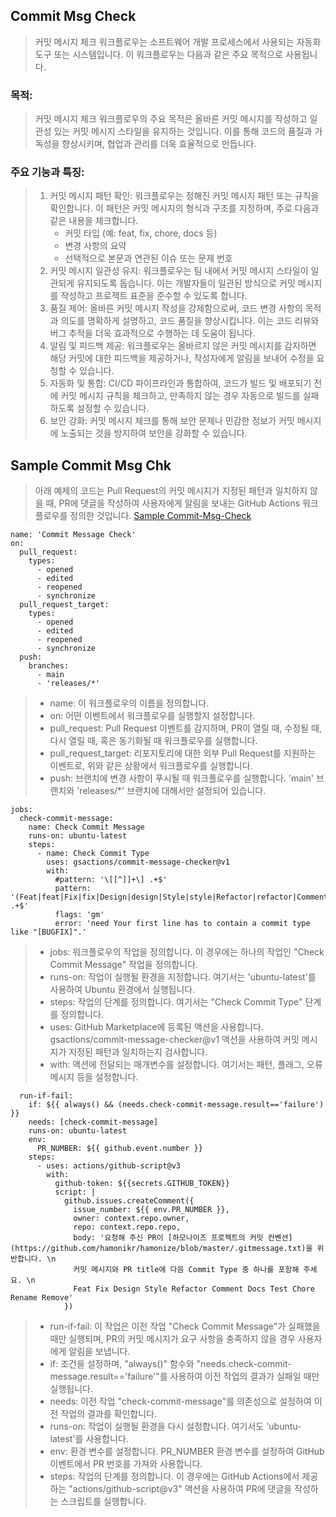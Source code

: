 
## Commit Msg Check
> 커밋 메시지 체크 워크플로우는 소프트웨어 개발 프로세스에서 사용되는 자동화 도구 또는 시스템입니다. 이 워크플로우는 다음과 같은 주요 목적으로 사용됩니다.

### 목적:
> 커밋 메시지 체크 워크플로우의 주요 목적은 올바른 커밋 메시지를 작성하고 일관성 있는 커밋 메시지 스타일을 유지하는 것입니다. 이를 통해 코드의 품질과 가독성을 향상시키며, 협업과 관리를 더욱 효율적으로 만듭니다.

### 주요 기능과 특징:

> 1. 커밋 메시지 패턴 확인: 워크플로우는 정해진 커밋 메시지 패턴 또는 규칙을 확인합니다. 이 패턴은 커밋 메시지의 형식과 구조를 지정하며, 주로 다음과 같은 내용을 체크합니다.
>     * 커밋 타입 (예: feat, fix, chore, docs 등)  
>     * 변경 사항의 요약
>     * 선택적으로 본문과 연관된 이슈 또는 문제 번호
> 2. 커밋 메시지 일관성 유지: 워크플로우는 팀 내에서 커밋 메시지 스타일이 일관되게 유지되도록 돕습니다. 이는 개발자들이 일관된 방식으로 커밋 메시지를 작성하고 프로젝트 표준을 준수할 수 있도록 합니다.
> 3. 품질 제어: 올바른 커밋 메시지 작성을 강제함으로써, 코드 변경 사항의 목적과 의도를 명확하게 설명하고, 코드 품질을 향상시킵니다. 이는 코드 리뷰와 버그 추적을 더욱 효과적으로 수행하는 데 도움이 됩니다.
> 4. 알림 및 피드백 제공: 워크플로우는 올바르지 않은 커밋 메시지를 감지하면 해당 커밋에 대한 피드백을 제공하거나, 작성자에게 알림을 보내어 수정을 요청할 수 있습니다.
> 5. 자동화 및 통합: CI/CD 파이프라인과 통합하여, 코드가 빌드 및 배포되기 전에 커밋 메시지 규칙을 체크하고, 만족하지 않는 경우 자동으로 빌드를 실패하도록 설정할 수 있습니다.
> 6. 보안 강화: 커밋 메시지 체크를 통해 보안 문제나 민감한 정보가 커밋 메시지에 노출되는 것을 방지하여 보안을 강화할 수 있습니다.

## Sample Commit Msg Chk
>  아래 예제의 코드는 Pull Request의 커밋 메시지가 지정된 패턴과 일치하지 않을 때, PR에 댓글을 작성하여 사용자에게 알림을 보내는 GitHub Actions 워크플로우를 정의한 것입니다.
> [Sample Commit-Msg-Check](https://github.com/gon1942/how2github/blob/main/04.how2-actions/ex.commitMsgChk.yml)
```
name: 'Commit Message Check'
on:
  pull_request:
    types:
      - opened
      - edited
      - reopened
      - synchronize
  pull_request_target:
    types:
      - opened
      - edited
      - reopened
      - synchronize
  push:
    branches:
      - main
      - 'releases/*'
```
> * name: 이 워크플로우의 이름을 정의합니다.
> * on: 어떤 이벤트에서 워크플로우를 실행할지 설정합니다.
> * pull_request: Pull Request 이벤트를 감지하며, PR이 열릴 때, 수정될 때, 다시 열릴 때, 혹은 동기화될 때 워크플로우를 실행합니다.
> * pull_request_target: 리포지토리에 대한 외부 Pull Request를 지원하는 이벤트로, 위와 같은 상황에서 워크플로우를 실행합니다.
> * push: 브랜치에 변경 사항이 푸시될 때 워크플로우를 실행합니다. 'main' 브랜치와 'releases/*' 브랜치에 대해서만 설정되어 있습니다.

```
jobs:
  check-commit-message:
    name: Check Commit Message
    runs-on: ubuntu-latest
    steps:
      - name: Check Commit Type
        uses: gsactions/commit-message-checker@v1
        with:
          #pattern: '\[[^]]+\] .+$'
          pattern: '(Feat|feat|Fix|fix|Design|design|Style|style|Refactor|refactor|Comment|comment|Docs|docs|Test|test|Chore|chore|Rename|rename|Remove|remove) .+$'
          flags: 'gm'
          error: 'need Your first line has to contain a commit type like "[BUGFIX]".'
```
> * jobs: 워크플로우의 작업을 정의합니다. 이 경우에는 하나의 작업인 "Check Commit Message" 작업을 정의합니다.
> * runs-on: 작업이 실행될 환경을 지정합니다. 여기서는 'ubuntu-latest'를 사용하여 Ubuntu 환경에서 실행됩니다.
> * steps: 작업의 단계를 정의합니다. 여기서는 "Check Commit Type" 단계를 정의합니다.
> * uses: GitHub Marketplace에 등록된 액션을 사용합니다. gsactions/commit-message-checker@v1 액션을 사용하여 커밋 메시지가 지정된 패턴과 일치하는지 검사합니다.
> * with: 액션에 전달되는 매개변수를 설정합니다. 여기서는 패턴, 플래그, 오류 메시지 등을 설정합니다.

```
  run-if-fail:
    if: ${{ always() && (needs.check-commit-message.result=='failure') }}
    needs: [check-commit-message]
    runs-on: ubuntu-latest
    env: 
      PR_NUMBER: ${{ github.event.number }}
    steps:
      - uses: actions/github-script@v3
        with:
          github-token: ${{secrets.GITHUB_TOKEN}}
          script: |
            github.issues.createComment({
              issue_number: ${{ env.PR_NUMBER }},
              owner: context.repo.owner,
              repo: context.repo.repo,
              body: '요청해 주신 PR이 [하모나이즈 프로젝트의 커밋 컨벤션](https://github.com/hamonikr/hamonize/blob/master/.gitmessage.txt)을 위반합니다. \n
              커밋 메시지와 PR title에 다음 Commit Type 중 하나를 포함해 주세요. \n
              Feat Fix Design Style Refactor Comment Docs Test Chore Rename Remove'
            })
``` 
> * run-if-fail: 이 작업은 이전 작업 "Check Commit Message"가 실패했을 때만 실행되며, PR의 커밋 메시지가 요구 사항을 충족하지 않을 경우 사용자에게 알림을 보냅니다.
> * if: 조건을 설정하며, "always()" 함수와 "needs.check-commit-message.result=='failure'"를 사용하여 이전 작업의 결과가 실패일 때만 실행됩니다.
> * needs: 이전 작업 "check-commit-message"를 의존성으로 설정하여 이전 작업의 결과를 확인합니다.
> * runs-on: 작업이 실행될 환경을 다시 설정합니다. 여기서도 'ubuntu-latest'를 사용합니다.
> * env: 환경 변수를 설정합니다. PR_NUMBER 환경 변수를 설정하여 GitHub 이벤트에서 PR 번호를 가져와 사용합니다.
> * steps: 작업의 단계를 정의합니다. 이 경우에는 GitHub Actions에서 제공하는 "actions/github-script@v3" 액션을 사용하여 PR에 댓글을 작성하는 스크립트를 실행합니다.
